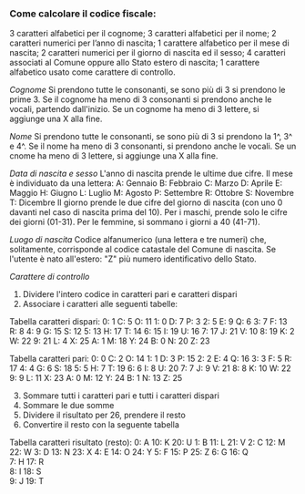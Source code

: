 ### Come calcolare il codice fiscale:
3 caratteri alfabetici per il cognome;
3 caratteri alfabetici per il nome;
2 caratteri numerici per l’anno di nascita;
1 carattere alfabetico per il mese di nascita;
2 caratteri numerici per il giorno di nascita ed il sesso;
4 caratteri associati al Comune oppure allo Stato estero di nascita;
1 carattere alfabetico usato come carattere di controllo.

*Cognome*
Si prendono tutte le consonanti, se sono più di 3 si prendono le prime 3.
Se il cognome ha meno di 3 consonanti si prendono anche le vocali, partendo dall'inizio.
Se un cognome ha meno di 3 lettere, si aggiunge una X alla fine.

*Nome*
Si prendono tutte le consonanti, se sono più di 3 si prendono la 1^, 3^ e 4^.
Se il nome ha meno di 3 consonanti, si prendono anche le vocali.
Se un cnome ha meno di 3 lettere, si aggiunge una X alla fine.

*Data di nascita e sesso*
L'anno di nascita prende le ultime due cifre.
Il mese è individuato da una lettera:
A: Gennaio
B: Febbraio
C: Marzo
D: Aprile
E: Maggio
H: Giugno
L: Luglio
M: Agosto
P: Settembre
R: Ottobre
S: Novembre
T: Dicembre
Il giorno prende le due cifre del giorno di nascita (con uno 0 davanti nel caso di nascita prima del 10).
Per i maschi, prende solo le cifre dei giorni (01-31).
Per le femmine, si sommano i giorni a 40 (41-71).

*Luogo di nascita*
Codice alfanumerico (una lettera e tre numeri) che, solitamente, corrisponde al codice catastale del Comune di nascita.
Se l'utente è nato all'estero: "Z" più numero identificativo dello Stato.

*Carattere di controllo*
1. Dividere l'intero codice in caratteri pari e caratteri dispari
2. Associare i caratteri alle seguenti tabelle:

Tabella caratteri dispari:
0:	1	C:	5	O:	11
1:	0	D:	7	P:	3
2:	5	E:	9	Q:	6
3:	7	F:	13	R:	8
4:	9	G:	15	S:	12
5:	13	H:	17	T:	14
6:	15	I:	19	U:	16
7:	17	J:	21	V:	10
8:	19	K:	2	W:	22
9:	21	L:	4	X:	25
A:	1	M:	18	Y:	24
B:	0	N:	20	Z:	23

Tabella caratteri pari:
0:	0	C:	2	O:	14
1:	1	D:	3	P:	15
2:	2	E:	4	Q:	16
3:	3	F:	5	R:	17
4:	4	G:	6	S:	18
5:	5	H:	7	T:	19
6:	6	I:	8	U:	20
7:	7	J:	9	V:	21
8:	8	K:	10	W:	22
9:	9	L:	11	X:	23
A:	0	M:	12	Y:	24
B:	1	N:	13	Z:	25

3. Sommare tutti i caratteri pari e tutti i caratteri dispari
4. Sommare le due somme
5. Dividere il risultato per 26, prendere il resto
6. Convertire il resto con la seguente tabella

Tabella caratteri risultato (resto):
0:	A	10:	K	20:	U
1:	B	11:	L	21:	V
2:	C	12:	M	22:	W
3:	D	13:	N	23:	X
4:	E	14:	O	24:	Y
5:	F	15:	P	25:	Z
6:	G	16:	Q		
7:	H	17:	R		
8:	I	18:	S		
9:	J	19:	T	